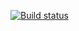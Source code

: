 [![Build status](https://ci.appveyor.com/api/projects/status/s4expgcg09fq7h3i?svg=true)](https://ci.appveyor.com/project/GubinaIrina/homeworks-web)
